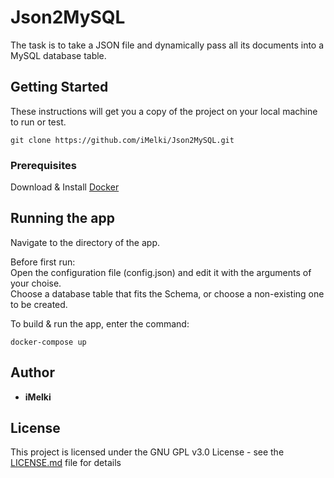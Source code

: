 # Json2MySQL
The task is to take a JSON file and dynamically pass all its documents into a MySQL database table.


## Getting Started
These instructions will get you a copy of the project on your local machine to run or test. 
```
git clone https://github.com/iMelki/Json2MySQL.git
```


### Prerequisites
Download & Install [Docker](https://www.docker.com/get-started)


## Running the app
Navigate to the directory of the app. 

Before first run:   
Open the configuration file (config.json) and edit it with the arguments of your choise.  
Choose a database table that fits the Schema, or choose a non-existing one to be created.  


To build & run the app, enter the command:
```
docker-compose up
```

 

## Author
* **iMelki** 


## License
This project is licensed under the GNU GPL v3.0 License - see the [LICENSE.md](LICENSE.md) file for details

